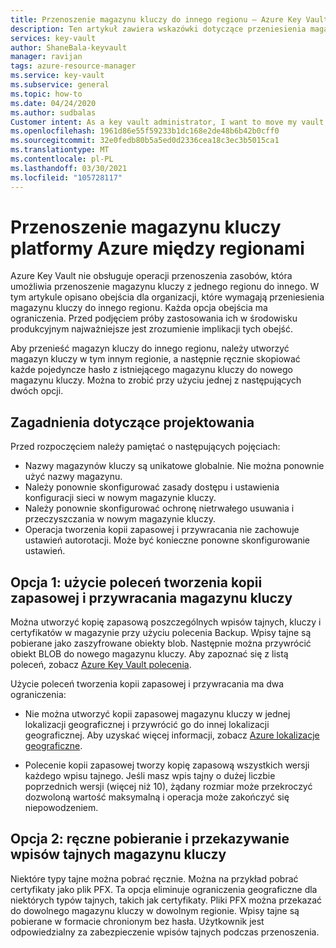 ```yaml
---
title: Przenoszenie magazynu kluczy do innego regionu — Azure Key Vault | Microsoft Docs
description: Ten artykuł zawiera wskazówki dotyczące przeniesienia magazynu kluczy do innego regionu.
services: key-vault
author: ShaneBala-keyvault
manager: ravijan
tags: azure-resource-manager
ms.service: key-vault
ms.subservice: general
ms.topic: how-to
ms.date: 04/24/2020
ms.author: sudbalas
Customer intent: As a key vault administrator, I want to move my vault to another region.
ms.openlocfilehash: 1961d86e55f59233b1dc168e2de48b6b42b0cff0
ms.sourcegitcommit: 32e0fedb80b5a5ed0d2336cea18c3ec3b5015ca1
ms.translationtype: MT
ms.contentlocale: pl-PL
ms.lasthandoff: 03/30/2021
ms.locfileid: "105728117"
---
```

# <a name="move-an-azure-key-vault-across-regions"></a>Przenoszenie magazynu kluczy platformy Azure między regionami

Azure Key Vault nie obsługuje operacji przenoszenia zasobów, która umożliwia przenoszenie magazynu kluczy z jednego regionu do innego. W tym artykule opisano obejścia dla organizacji, które wymagają przeniesienia magazynu kluczy do innego regionu. Każda opcja obejścia ma ograniczenia. Przed podjęciem próby zastosowania ich w środowisku produkcyjnym najważniejsze jest zrozumienie implikacji tych obejść.

Aby przenieść magazyn kluczy do innego regionu, należy utworzyć magazyn kluczy w tym innym regionie, a następnie ręcznie skopiować każde pojedyncze hasło z istniejącego magazynu kluczy do nowego magazynu kluczy. Można to zrobić przy użyciu jednej z następujących dwóch opcji.

## <a name="design-considerations"></a>Zagadnienia dotyczące projektowania

Przed rozpoczęciem należy pamiętać o następujących pojęciach:

* Nazwy magazynów kluczy są unikatowe globalnie. Nie można ponownie użyć nazwy magazynu.
* Należy ponownie skonfigurować zasady dostępu i ustawienia konfiguracji sieci w nowym magazynie kluczy.
* Należy ponownie skonfigurować ochronę nietrwałego usuwania i przeczyszczania w nowym magazynie kluczy.
* Operacja tworzenia kopii zapasowej i przywracania nie zachowuje ustawień autorotacji. Może być konieczne ponowne skonfigurowanie ustawień.

## <a name="option-1-use-the-key-vault-backup-and-restore-commands"></a>Opcja 1: użycie poleceń tworzenia kopii zapasowej i przywracania magazynu kluczy

Można utworzyć kopię zapasową poszczególnych wpisów tajnych, kluczy i certyfikatów w magazynie przy użyciu polecenia Backup. Wpisy tajne są pobierane jako zaszyfrowane obiekty blob. Następnie można przywrócić obiekt BLOB do nowego magazynu kluczy. Aby zapoznać się z listą poleceń, zobacz [Azure Key Vault polecenia](/powershell/module/azurerm.keyvault#key_vault).

Użycie poleceń tworzenia kopii zapasowej i przywracania ma dwa ograniczenia:

* Nie można utworzyć kopii zapasowej magazynu kluczy w jednej lokalizacji geograficznej i przywrócić go do innej lokalizacji geograficznej. Aby uzyskać więcej informacji, zobacz [Azure lokalizacje geograficzne](https://azure.microsoft.com/global-infrastructure/geographies/).

* Polecenie kopii zapasowej tworzy kopię zapasową wszystkich wersji każdego wpisu tajnego. Jeśli masz wpis tajny o dużej liczbie poprzednich wersji (więcej niż 10), żądany rozmiar może przekroczyć dozwoloną wartość maksymalną i operacja może zakończyć się niepowodzeniem.

## <a name="option-2-manually-download-and-upload-the-key-vault-secrets"></a>Opcja 2: ręczne pobieranie i przekazywanie wpisów tajnych magazynu kluczy

Niektóre typy tajne można pobrać ręcznie. Można na przykład pobrać certyfikaty jako plik PFX. Ta opcja eliminuje ograniczenia geograficzne dla niektórych typów tajnych, takich jak certyfikaty. Pliki PFX można przekazać do dowolnego magazynu kluczy w dowolnym regionie. Wpisy tajne są pobierane w formacie chronionym bez hasła. Użytkownik jest odpowiedzialny za zabezpieczenie wpisów tajnych podczas przenoszenia.